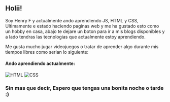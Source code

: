 ## Holii!
Soy Henry F y actualmente ando aprendiendo JS, HTML y CSS, Ultimamente e estado haciendo paginas web y me ha gustado esto como un hobby en casa, abajo te dejare un boton para ir a mis blogs disponibles y a lado tendras las tecnologias que actualmente estoy aprendiendo.

Me gusta mucho jugar videojuegos o tratar de aprender algo durante mis tiempos libres como serian lo siguiente:

#### Ando aprendiendo actualmente:
<p>
  <img alt="HTML" src="https://img.shields.io/badge/HTML5-E34F26?style=for-the-badge&logo=html5&logoColor=white" />
  <img alt="CSS" src="https://img.shields.io/badge/CSS3-1572B6?style=for-the-badge&logo=css3&logoColor=white" />
</p>

### Sin mas que decir, Espero que tengas una bonita noche o tarde :)
